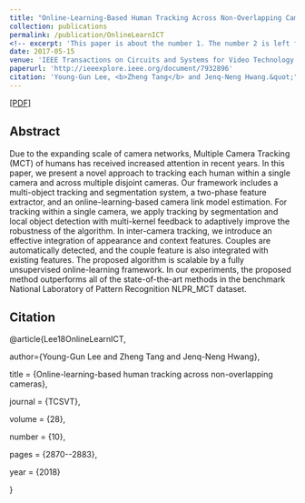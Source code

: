 ```yaml
---
title: "Online-Learning-Based Human Tracking Across Non-Overlapping Cameras"
collection: publications
permalink: /publication/OnlineLearnICT
<!-- excerpt: 'This paper is about the number 1. The number 2 is left for future work.' -->
date: 2017-05-15
venue: 'IEEE Transactions on Circuits and Systems for Video Technology'
paperurl: 'http://ieeexplore.ieee.org/document/7932896'
citation: 'Young-Gun Lee, <b>Zheng Tang</b> and Jenq-Neng Hwang.&quot;"Online-Learning-Based Human Tracking Across Non-Overlapping Cameras".&quot;<i>IEEE Transactions on Circuits and Systems for Video Technology (TCSVT)</i>.&quot;vol. 28, no. 10, pp. 2870-2883.&quot;2018.'
---
```

[[PDF]](http://ieeexplore.ieee.org/document/7932896)


## Abstract
Due to the expanding scale of camera networks, Multiple Camera Tracking (MCT) of humans has received increased attention in recent years. In this paper, we present a novel approach to tracking each human within a single camera and across multiple disjoint cameras. Our framework includes a multi-object tracking and segmentation system, a two-phase feature extractor, and an online-learning-based camera link model estimation. For tracking within a single camera, we apply tracking by segmentation and local object detection with multi-kernel feedback to adaptively improve the robustness of the algorithm. In inter-camera tracking, we introduce an effective integration of appearance and context features. Couples are automatically detected, and the couple feature is also integrated with existing features. The proposed algorithm is scalable by a fully unsupervised online-learning framework. In our experiments, the proposed method outperforms all of the state-of-the-art methods in the benchmark National Laboratory of Pattern Recognition NLPR_MCT dataset.


## Citation
@article{Lee18OnlineLearnICT,

author={Young-Gun Lee and Zheng Tang and Jenq-Neng Hwang},

title = {Online-learning-based human tracking across non-overlapping cameras},

journal = {TCSVT},

volume = {28},

number = {10},

pages = {2870--2883},

year = {2018}

}